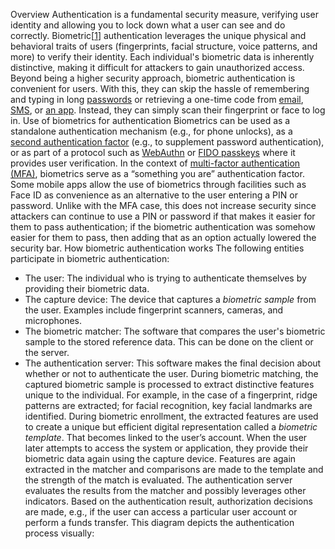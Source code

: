 Overview
Authentication is a fundamental security measure, verifying user identity and allowing you to lock down what a user can see and do correctly. Biometric\[[1](https://en.wikipedia.org/wiki/Biometrics)] authentication leverages the unique physical and behavioral traits of users (fingerprints, facial structure, voice patterns, and more) to verify their identity. Each individual's biometric data is inherently distinctive, making it difficult for attackers to gain unauthorized access.
Beyond being a higher security approach, biometric authentication is convenient for users. With this, they can skip the hassle of remembering and typing in long [passwords](/securebydesign/authn-using-passwords/) or retrieving a one-time code from [email](/securebydesign/authn-using-trx-otp/), [SMS](/securebydesign/authn-using-trx-otp/), or [an app](/securebydesign/authn-using-totp/). Instead, they can simply scan their fingerprint or face to log in.
Use of biometrics for authentication
Biometrics can be used as a standalone authentication mechanism (e.g., for phone unlocks), as a [second authentication factor](/securebydesign/authn-intro/#mfa-and-2fa) (e.g., to supplement password authentication), or as part of a protocol such as [WebAuthn](/securebydesign/authn-using-webauthn/) or [FIDO passkeys](/securebydesign/authn-using-passkeys/) where it provides user verification. In the context of [multi-factor authentication (MFA)](/securebydesign/authn-intro/#mfa-and-2fa), biometrics serve as a “something you are” authentication factor.
Some mobile apps allow the use of biometrics through facilities such as Face ID as convenience as an alternative to the user entering a PIN or password. Unlike with the MFA case, this does not increase security since attackers can continue to use a PIN or password if that makes it easier for them to pass authentication; if the biometric authentication was somehow easier for them to pass, then adding that as an option actually lowered the security bar.
How biometric authentication works
The following entities participate in biometric authentication:

- The user: The individual who is trying to authenticate themselves by providing their biometric data.
- The capture device: The device that captures a _biometric sample_ from the user. Examples include fingerprint scanners, cameras, and microphones.
- The biometric matcher: The software that compares the user's biometric sample to the stored reference data. This can be done on the client or the server.
- The authentication server: This software makes the final decision about whether or not to authenticate the user.
  During biometric matching, the captured biometric sample is processed to extract distinctive features unique to the individual. For example, in the case of a fingerprint, ridge patterns are extracted; for facial recognition, key facial landmarks are identified. During biometric enrollment, the extracted features are used to create a unique but efficient digital representation called a _biometric template_. That becomes linked to the user’s account.
  When the user later attempts to access the system or application, they provide their biometric data again using the capture device. Features are again extracted in the matcher and comparisons are made to the template and the strength of the match is evaluated. The authentication server evaluates the results from the matcher and possibly leverages other indicators. Based on the authentication result, authorization decisions are made, e.g., if the user can access a particular user account or perform a funds transfer.
  This diagram depicts the authentication process visually:
